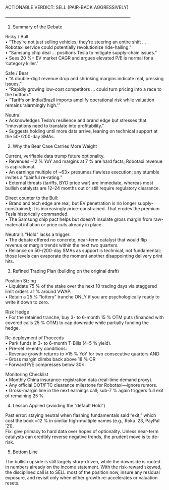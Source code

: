 ACTIONABLE VERDICT: SELL (PAIR-BACK AGGRESSIVELY)  

────────────────────────────────────────  
1. Summary of the Debate  

Risky / Bull  
• “They’re not just selling vehicles; they’re steering an entire shift … Robotaxi service could potentially revolutionize ride-hailing.”  
• “Samsung chip deal … positions Tesla to mitigate supply-chain issues.”  
• Sees 20 %+ EV market CAGR and argues elevated P/E is normal for a ‘category killer.’

Safe / Bear  
• “A double-digit revenue drop and shrinking margins indicate real, pressing issues.”  
• “Rapidly growing low-cost competitors … could turn pricing into a race to the bottom.”  
• “Tariffs on India/Brazil imports amplify operational risk while valuation remains ‘alarmingly high.’”

Neutral  
• Acknowledges Tesla’s resilience and brand edge but stresses that “innovations need to translate into profitability.”  
• Suggests holding until more data arrive, leaning on technical support at the 50-/200-day SMAs.

2. Why the Bear Case Carries More Weight  

Current, verifiable data trump future optionality.  
• Revenues –12 % YoY and margins at 7 % are hard facts; Robotaxi revenue is aspirational.  
• An earnings multiple of ~63× presumes flawless execution; any stumble invites a “painful re-rating.”  
• External threats (tariffs, BYD price war) are immediate, whereas most bullish catalysts are 12–24 months out or still require regulatory clearance.

Direct counter to the Bull:  
• Brand and tech edge are real, but EV penetration is no longer supply-constrained; it is increasingly price-constrained. That erodes the premium Tesla historically commanded.  
• The Samsung chip pact helps but doesn’t insulate gross margin from raw-material inflation or price cuts already in place.

Neutral’s “Hold” lacks a trigger:  
• The debate offered no concrete, near-term catalyst that would flip revenue or margin trends within the next two quarters.  
• Reliance on 50-/200-day SMAs as support is technical, not fundamental; those levels can evaporate the moment another disappointing delivery print hits.

3. Refined Trading Plan (building on the original draft)  

Position Sizing  
• Liquidate 75 % of the stake over the next 10 trading days via staggered limit orders ±1 % around VWAP.  
• Retain a 25 % “lottery” tranche ONLY if you are psychologically ready to write it down to zero.

Risk Hedge  
• For the retained tranche, buy 3- to 6-month 15 % OTM puts (financed with covered calls 25 % OTM) to cap downside while partially funding the hedge.

Re-deployment of Proceeds  
• Park funds in 3- to 6-month T-Bills (4–5 % yield).  
• Pre-set re-entry conditions:  
  – Revenue growth returns to ≥15 % YoY for two consecutive quarters AND  
  – Gross margin climbs back above 18 % OR  
  – Forward P/E compresses below 30×.

Monitoring Checklist  
• Monthly China insurance-registration data (real-time demand proxy).  
• Any official DOT/FTC clearance milestone for Robotaxi—ignore rumors.  
• Gross-margin line in the next earnings call; sub-7 % again triggers full exit of remaining 25 %.

4. Lesson Applied (avoiding the “default Hold”)  

Past error: staying neutral when flashing fundamentals said “exit,” which cost the book ≈12 % in similar high-multiple names (e.g., Roku ’23, PayPal ’21).  
Fix: give primacy to hard data over hopes of optionality. Unless near-term catalysts can credibly reverse negative trends, the prudent move is to de-risk.

5. Bottom Line  

The bullish upside is still largely story-driven, while the downside is rooted in numbers already on the income statement. With the risk-reward skewed, the disciplined call is to SELL most of the position now, insure any residual exposure, and revisit only when either growth re-accelerates or valuation resets.